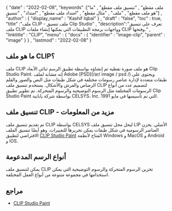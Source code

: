 {
  "date" : "2022-02-08",
  "keywords" :["ملف مقطع" , "تنسيق ملف مقطع" , "ما هو ملف مقطع" , "ملف" , "مثال مقطع" , "امتداد ملف مقطع" , "امتداد" , "تنسيق"] ,
  "author" : {
    "display_name" : "Kashif Iqbal"
} ,
  "draft" : "false",
  "toc" : true,
  "title" :"ملف CLIP - ملف تنسيق Clip Studio" ,
  "description":"تعرف على تنسيق ملف CLIP وواجهات برمجة التطبيقات التي يمكنها إنشاء ملفات CLIP وفتحها." ,
  "linktitle" : "CLIP",
  "menu" : {
    "docs" : {
      "identifier" : "image-clip",
      "parent" : "image"
}
} ,
  "lastmod" : "2022-02-08"
}

## ما هو ملف CLIP؟

ملف CLIP هو ملف صورة نقطية تم إنشاؤه بواسطة تطبيق الرسم ثنائي الأبعاد Clip Studio Paint. إنه مشابه لملف Adobe [PSD](/ar/ image / psd /) ويحتوي على طبقات متعددة لإدارة عناصر رسومات مختلفة في شكل طبقات مثل النص والصور والقلم الرصاص والفرش والأشكال. يستخدم تنسيق ملف CLIP لتصميم عدد من أنواع الرسومات المختلفة مثل الرسوم التوضيحية والرسوم المتحركة. تم تطوير تطبيق Clip Studio Paint بواسطة شركة يابانية CELSYS، Inc. التي تم تأسيسها في مايو 1991.

## تنسيق ملف CLIP - مزيد من المعلومات

تم تقديم تنسيق ملف CLIP بواسطة CELSYS ليحل محل تنسيق ملف LIP الأصلي. يخزن العناصر الرسومية في شكل طبقات يمكن تحريرها للتغييرات. وهو أيضًا تنسيق الملف الافتراضي لتطبيق [CLIP Studio Paint](https://www.celsys.co.jp/en/service/studio_paint/) المتاح لأنظمة Windows و MacOS و Android و iOS.

## أنواع الرسم المدعومة

يمكن لتنسيق ملف CLIP تخزين الرسوم المتحركة والرسوم التوضيحية التي يمكن استخدامها في مجموعة متنوعة من أنواع العمل المختلفة.

## مراجع
* [CLIP Studio Paint](https://www.celsys.co.jp/en/service/studio_paint/)

